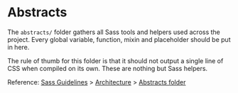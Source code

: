 # Abstracts

The `abstracts/` folder gathers all Sass tools and helpers used across the
project. Every global variable, function, mixin and placeholder should be put in
here.

The rule of thumb for this folder is that it should not output a single line of
CSS when compiled on its own. These are nothing but Sass helpers.

Reference: [Sass Guidelines] > [Architecture] > [Abstracts folder]

[Sass Guidelines]: http://sass-guidelin.es/
[Architecture]: http://sass-guidelin.es/#architecture
[Abstracts folder]: http://sass-guidelin.es/#abstracts-folder